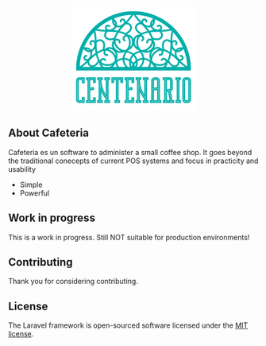 <p align="center"><img src="https://github.com/elandivar/cafeteria/blob/0884ee16fe22c2961568e389ec8d20ea92a57ff8/public/logo_chiquito.png" width="250"></p>

## About Cafeteria

Cafeteria es un software to administer a small coffee shop. It goes beyond the traditional conecepts of current POS systems and focus in practicity and usability

- Simple
- Powerful 

## Work in progress

This is a work in progress. Still NOT suitable for production environments!

## Contributing

Thank you for considering contributing. 


## License

The Laravel framework is open-sourced software licensed under the [MIT license](https://opensource.org/licenses/MIT).

